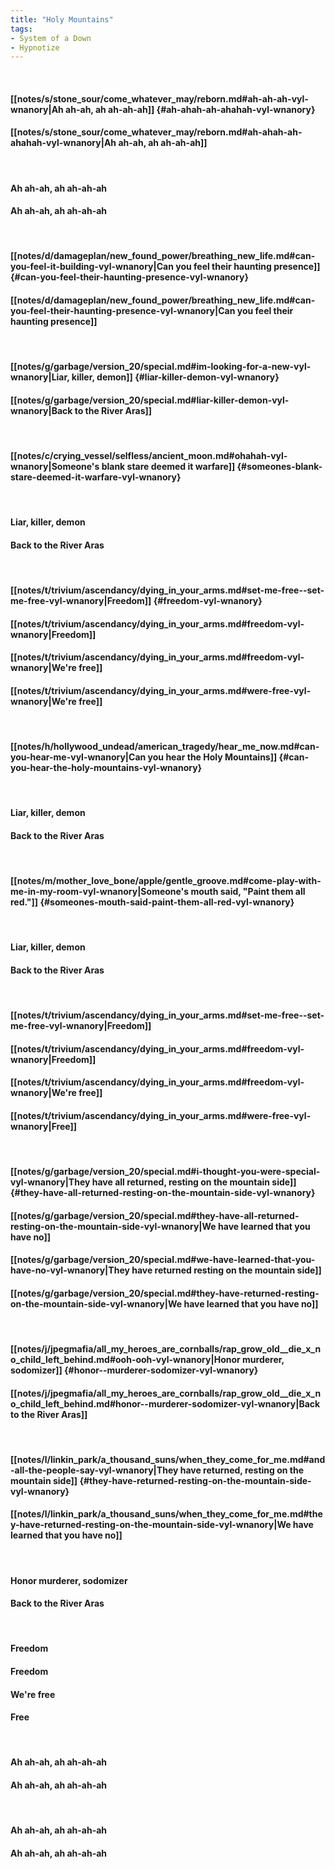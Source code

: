 ```yaml
---
title: "Holy Mountains"
tags:
- System of a Down
- Hypnotize
---
```

&nbsp;
#### [[notes/s/stone_sour/come_whatever_may/reborn.md#ah-ah-ah-vyl-wnanory|Ah ah-ah, ah ah-ah-ah]] {#ah-ahah-ah-ahahah-vyl-wnanory}
#### [[notes/s/stone_sour/come_whatever_may/reborn.md#ah-ahah-ah-ahahah-vyl-wnanory|Ah ah-ah, ah ah-ah-ah]]
&nbsp;
#### Ah ah-ah, ah ah-ah-ah
#### Ah ah-ah, ah ah-ah-ah
&nbsp;
#### [[notes/d/damageplan/new_found_power/breathing_new_life.md#can-you-feel-it-building-vyl-wnanory|Can you feel their haunting presence]] {#can-you-feel-their-haunting-presence-vyl-wnanory}
#### [[notes/d/damageplan/new_found_power/breathing_new_life.md#can-you-feel-their-haunting-presence-vyl-wnanory|Can you feel their haunting presence]]
&nbsp;
#### [[notes/g/garbage/version_20/special.md#im-looking-for-a-new-vyl-wnanory|Liar, killer, demon]] {#liar-killer-demon-vyl-wnanory}
#### [[notes/g/garbage/version_20/special.md#liar-killer-demon-vyl-wnanory|Back to the River Aras]]
&nbsp;
#### [[notes/c/crying_vessel/selfless/ancient_moon.md#ohahah-vyl-wnanory|Someone's blank stare deemed it warfare]] {#someones-blank-stare-deemed-it-warfare-vyl-wnanory}
&nbsp;
#### Liar, killer, demon
#### Back to the River Aras
&nbsp;
#### [[notes/t/trivium/ascendancy/dying_in_your_arms.md#set-me-free--set-me-free-vyl-wnanory|Freedom]] {#freedom-vyl-wnanory}
#### [[notes/t/trivium/ascendancy/dying_in_your_arms.md#freedom-vyl-wnanory|Freedom]]
#### [[notes/t/trivium/ascendancy/dying_in_your_arms.md#freedom-vyl-wnanory|We're free]]
#### [[notes/t/trivium/ascendancy/dying_in_your_arms.md#were-free-vyl-wnanory|We're free]]
&nbsp;
#### [[notes/h/hollywood_undead/american_tragedy/hear_me_now.md#can-you-hear-me-vyl-wnanory|Can you hear the Holy Mountains]] {#can-you-hear-the-holy-mountains-vyl-wnanory}
&nbsp;
#### Liar, killer, demon
#### Back to the River Aras
&nbsp;
#### [[notes/m/mother_love_bone/apple/gentle_groove.md#come-play-with-me-in-my-room-vyl-wnanory|Someone's mouth said, "Paint them all red."]] {#someones-mouth-said-paint-them-all-red-vyl-wnanory}
&nbsp;
#### Liar, killer, demon
#### Back to the River Aras
&nbsp;
#### [[notes/t/trivium/ascendancy/dying_in_your_arms.md#set-me-free--set-me-free-vyl-wnanory|Freedom]]
#### [[notes/t/trivium/ascendancy/dying_in_your_arms.md#freedom-vyl-wnanory|Freedom]]
#### [[notes/t/trivium/ascendancy/dying_in_your_arms.md#freedom-vyl-wnanory|We're free]]
#### [[notes/t/trivium/ascendancy/dying_in_your_arms.md#were-free-vyl-wnanory|Free]]
&nbsp;
#### [[notes/g/garbage/version_20/special.md#i-thought-you-were-special-vyl-wnanory|They have all returned, resting on the mountain side]] {#they-have-all-returned-resting-on-the-mountain-side-vyl-wnanory}
#### [[notes/g/garbage/version_20/special.md#they-have-all-returned-resting-on-the-mountain-side-vyl-wnanory|We have learned that you have no]]
#### [[notes/g/garbage/version_20/special.md#we-have-learned-that-you-have-no-vyl-wnanory|They have returned resting on the mountain side]]
#### [[notes/g/garbage/version_20/special.md#they-have-returned-resting-on-the-mountain-side-vyl-wnanory|We have learned that you have no]]
&nbsp;
#### [[notes/j/jpegmafia/all_my_heroes_are_cornballs/rap_grow_old__die_x_no_child_left_behind.md#ooh-ooh-vyl-wnanory|Honor  murderer, sodomizer]] {#honor--murderer-sodomizer-vyl-wnanory}
#### [[notes/j/jpegmafia/all_my_heroes_are_cornballs/rap_grow_old__die_x_no_child_left_behind.md#honor--murderer-sodomizer-vyl-wnanory|Back to the River Aras]]
&nbsp;
#### [[notes/l/linkin_park/a_thousand_suns/when_they_come_for_me.md#and-all-the-people-say-vyl-wnanory|They have returned, resting on the mountain side]] {#they-have-returned-resting-on-the-mountain-side-vyl-wnanory}
#### [[notes/l/linkin_park/a_thousand_suns/when_they_come_for_me.md#they-have-returned-resting-on-the-mountain-side-vyl-wnanory|We have learned that you have no]]
&nbsp;
#### Honor  murderer, sodomizer
#### Back to the River Aras
&nbsp;
#### Freedom
#### Freedom
#### We're free
#### Free
&nbsp;
#### Ah ah-ah, ah ah-ah-ah
#### Ah ah-ah, ah ah-ah-ah
&nbsp;
#### Ah ah-ah, ah ah-ah-ah
#### Ah ah-ah, ah ah-ah-ah
